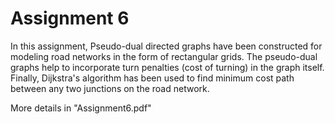 # Assignment 6

In this assignment, Pseudo-dual directed graphs have been constructed for modeling road networks in the form of rectangular grids. The pseudo-dual graphs help to incorporate turn penalties (cost of turning) in the graph itself. Finally, Dijkstra's algorithm has been used to find minimum cost path between any two junctions on the road network.

More details in "Assignment6.pdf"
